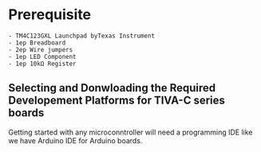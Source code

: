 # Prerequisite

>
    - TM4C123GXL Launchpad byTexas Instrument
    - 1ep Breadboard
    - 2ep Wire jumpers
    - 1ep LED Component
    - 1ep 10kΩ Register
> 

## Selecting and Donwloading the Required Developement Platforms for TIVA-C series boards
Getting started with any microconntroller will need a programming IDE like we have Arduino IDE for Arduino boards. 